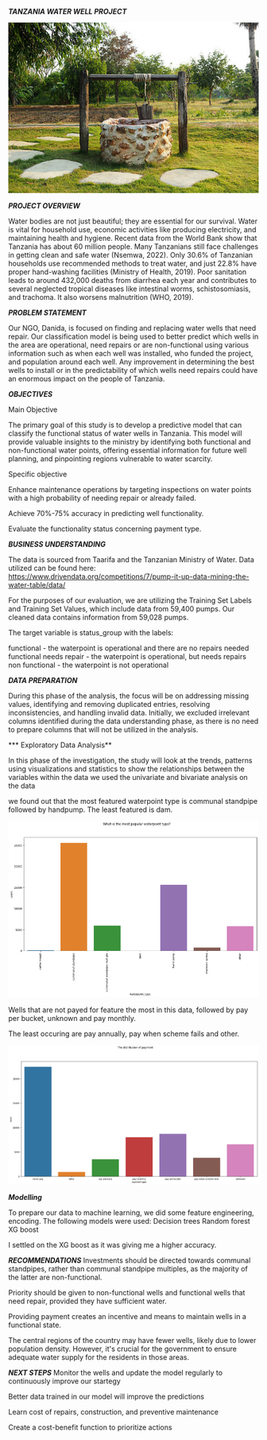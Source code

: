 ***TANZANIA WATER WELL PROJECT***

![alt text](istockphoto-517534790-612x612.jpg)
 
***PROJECT OVERVIEW***

Water bodies are not just beautiful; they are essential for our survival. Water is vital for household use, economic activities like producing electricity, and maintaining health and hygiene.
Recent data from the World Bank show that Tanzania has about 60 million people. Many Tanzanians still face challenges in getting clean and safe water (Nsemwa, 2022). Only 30.6% of Tanzanian households use recommended methods to treat water, and just 22.8% have proper hand-washing facilities (Ministry of Health, 2019). Poor sanitation leads to around 432,000 deaths from diarrhea each year and contributes to several neglected tropical diseases like intestinal worms, schistosomiasis, and trachoma. It also worsens malnutrition (WHO, 2019).

***PROBLEM STATEMENT***

Our NGO, Danida, is focused on finding and replacing water wells that need repair. Our classification model is being used to better predict which wells in the area are operational, need repairs or are non-functional using various information such as when each well was installed, who funded the project, and population around each well. Any improvement in determining the best wells to install or in the predictability of which wells need repairs could have an enormous impact on the people of Tanzania.

***OBJECTIVES***

Main Objective

The primary goal of this study is to develop a predictive model that can classify the functional status of water wells in Tanzania. This model will provide valuable insights to the ministry by identifying both functional and non-functional water points, offering essential information for future well planning, and pinpointing regions vulnerable to water scarcity.

Specific objective

Enhance maintenance operations by targeting inspections on water points with a high probability of needing repair or already failed.

Achieve 70%-75% accuracy in predicting well functionality.

Evaluate the functionality status concerning payment type.

***BUSINESS UNDERSTANDING***

The data is sourced from Taarifa and the Tanzanian Ministry of Water. Data utilized can be found here: https://www.drivendata.org/competitions/7/pump-it-up-data-mining-the-water-table/data/

For the purposes of our evaluation, we are utilizing the Training Set Labels and Training Set Values, which include data from 59,400 pumps. Our cleaned data contains information from 59,028 pumps.

The target variable is status_group with the labels:

functional - the waterpoint is operational and there are no repairs needed
functional needs repair - the waterpoint is operational, but needs repairs
non functional - the waterpoint is not operational

***DATA PREPARATION***

During this phase of the analysis, the focus will be on addressing missing values, identifying and removing duplicated entries, resolving inconsistencies, and handling invalid data. Initially, we excluded irrelevant columns identified during the data understanding phase, as there is no need to prepare columns that will not be utilized in the analysis.

*** Exploratory Data Analysis**

In this phase of the investigation, the study will look at the trends, patterns using visualizations and statistics to show the relationships between the variables within the data
we used the univariate and bivariate analysis on the data

we found out that the most featured waterpoint type is communal standpipe followed by handpump. The least featured is dam.

![alt text](image.png)

Wells that are not payed for feature the most in this data, followed by pay per bucket, unknown and pay monthly.

The least occuring are pay annually, pay when scheme fails and other.

![alt text](image-1.png)

***Modelling***

To prepare our data to machine learning, we did some feature engineering, encoding.
The following models were used:
Decision trees
Random forest
XG boost

I settled on the XG boost as it was giving me a higher accuracy.

***RECOMMENDATIONS***
Investments should be directed towards communal standpipes, rather than communal standpipe multiples, as the majority of the latter are non-functional.

Priority should be given to non-functional wells and functional wells that need repair, provided they have sufficient water.

Providing payment creates an incentive and means to maintain wells in a functional state.

The central regions of the country may have fewer wells, likely due to lower population density. However, it's crucial for the government to ensure adequate water supply for the residents in those areas.

***NEXT STEPS***
Monitor the wells and update the model regularly to continuously improve our startegy

Better data trained in our model will improve the predictions

Learn cost of repairs, construction, and preventive maintenance

Create a cost-benefit function to prioritize actions



